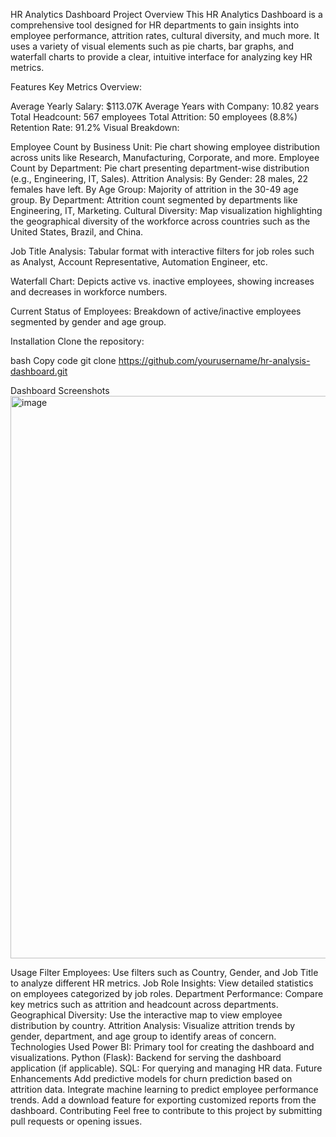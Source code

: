 HR Analytics Dashboard
Project Overview
This HR Analytics Dashboard is a comprehensive tool designed for HR departments to gain insights into employee performance, attrition rates, cultural diversity, and much more. It uses a variety of visual elements such as pie charts, bar graphs, and waterfall charts to provide a clear, intuitive interface for analyzing key HR metrics.

Features
Key Metrics Overview:

Average Yearly Salary: $113.07K
Average Years with Company: 10.82 years
Total Headcount: 567 employees
Total Attrition: 50 employees (8.8%)
Retention Rate: 91.2%
Visual Breakdown:

Employee Count by Business Unit: Pie chart showing employee distribution across units like Research, Manufacturing, Corporate, and more.
Employee Count by Department: Pie chart presenting department-wise distribution (e.g., Engineering, IT, Sales).
Attrition Analysis:
By Gender: 28 males, 22 females have left.
By Age Group: Majority of attrition in the 30-49 age group.
By Department: Attrition count segmented by departments like Engineering, IT, Marketing.
Cultural Diversity: Map visualization highlighting the geographical diversity of the workforce across countries such as the United States, Brazil, and China.

Job Title Analysis: Tabular format with interactive filters for job roles such as Analyst, Account Representative, Automation Engineer, etc.

Waterfall Chart: Depicts active vs. inactive employees, showing increases and decreases in workforce numbers.

Current Status of Employees: Breakdown of active/inactive employees segmented by gender and age group.

Installation
Clone the repository:

bash
Copy code
git clone https://github.com/yourusername/hr-analysis-dashboard.git

Dashboard Screenshots
<img width="900" alt="image" src="https://github.com/user-attachments/assets/651ae942-04f3-4143-a5ff-33d249186772">


Usage
Filter Employees: Use filters such as Country, Gender, and Job Title to analyze different HR metrics.
Job Role Insights: View detailed statistics on employees categorized by job roles.
Department Performance: Compare key metrics such as attrition and headcount across departments.
Geographical Diversity: Use the interactive map to view employee distribution by country.
Attrition Analysis: Visualize attrition trends by gender, department, and age group to identify areas of concern.
Technologies Used
Power BI: Primary tool for creating the dashboard and visualizations.
Python (Flask): Backend for serving the dashboard application (if applicable).
SQL: For querying and managing HR data.
Future Enhancements
Add predictive models for churn prediction based on attrition data.
Integrate machine learning to predict employee performance trends.
Add a download feature for exporting customized reports from the dashboard.
Contributing
Feel free to contribute to this project by submitting pull requests or opening issues.

